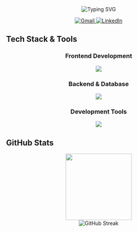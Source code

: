 <div align="center">



<img src="https://readme-typing-svg.herokuapp.com?font=Fira+Code&size=22&duration=3000&pause=1000&color=2196F3&center=true&vCenter=true&width=600&lines=Shreyas+Gurav;Full-Stack+Developer;Applied+AI;Product+Developement" alt="Typing SVG"/>

<p align="center">
  <a href="mailto:shrreyasgurav@gmail.com">
    <img src="https://img.shields.io/badge/-Gmail-EA4335?style=for-the-badge&logo=gmail&logoColor=white&labelColor=EA4335" alt="Gmail"/>
  </a>
  <a href="https://www.linkedin.com/in/shreyasdgurav/">
    <img src="https://img.shields.io/badge/-LinkedIn-0A66C2?style=for-the-badge&logo=linkedin&logoColor=white&labelColor=0A66C2" alt="LinkedIn"/>
  </a>
</p>



</div>





## Tech Stack & Tools

<div align="center">

### Frontend Development
<img src="https://skillicons.dev/icons?i=react,nextjs,ts,js,html,css,tailwind" />

### Backend & Database
<img src="https://skillicons.dev/icons?i=nodejs,express,python,mongodb,postgres,firebase" />

###  Development Tools
<img src="https://skillicons.dev/icons?i=git,github,vscode,postman,vercel,figma,notion" />

</div>



## GitHub Stats

<div align="center">
  <img height="180em" src="https://github-readme-stats.vercel.app/api/top-langs/?username=shreyasgurav&layout=compact&langs_count=8&theme=tokyonight"/>
</div>

<div align="center">
  <img src="https://github-readme-streak-stats.herokuapp.com/?user=shreyasgurav&theme=tokyonight" alt="GitHub Streak"/>
</div>






